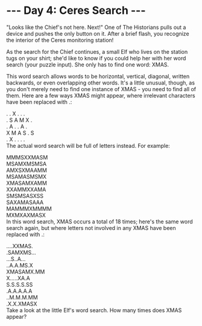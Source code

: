 # --- Day 4: Ceres Search ---
"Looks like the Chief's not here. Next!" One of The Historians pulls out a device and pushes the only button on it. After a brief flash, you recognize the interior of the Ceres monitoring station!

As the search for the Chief continues, a small Elf who lives on the station tugs on your shirt; she'd like to know if you could help her with her word search (your puzzle input). She only has to find one word: XMAS.

This word search allows words to be horizontal, vertical, diagonal, written backwards, or even overlapping other words. It's a little unusual, though, as you don't merely need to find one instance of XMAS - you need to find all of them. Here are a few ways XMAS might appear, where irrelevant characters have been replaced with .:


. . X . . .  
. S A M X .  
. A . . A .  
X M A S . S  
. X . . . .  
The actual word search will be full of letters instead. For example:

MMMSXXMASM  
MSAMXMSMSA  
AMXSXMAAMM  
MSAMASMSMX  
XMASAMXAMM  
XXAMMXXAMA  
SMSMSASXSS  
SAXAMASAAA  
MAMMMXMMMM  
MXMXAXMASX  
In this word search, XMAS occurs a total of 18 times; here's the same word search again, but where letters not involved in any XMAS have been replaced with .:

....XXMAS.  
.SAMXMS...  
...S..A...  
..A.A.MS.X  
XMASAMX.MM  
X.....XA.A  
S.S.S.S.SS  
.A.A.A.A.A  
..M.M.M.MM  
.X.X.XMASX  
Take a look at the little Elf's word search. How many times does XMAS appear?